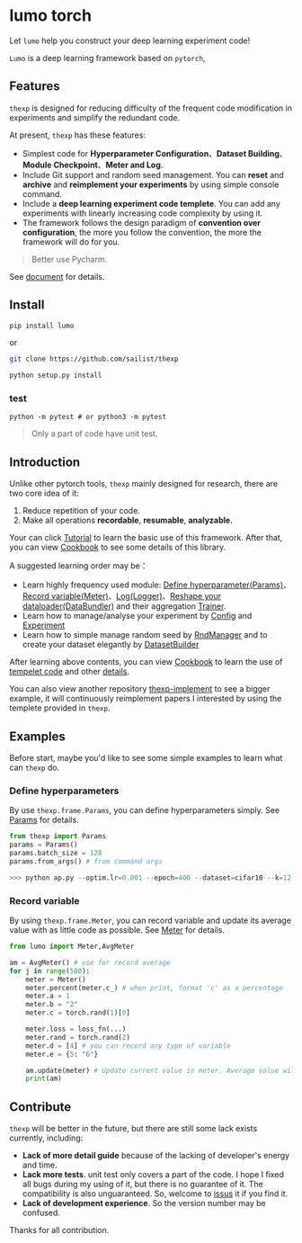 # lumo torch

Let `lumo` help you construct your deep learning experiment code! 

`Lumo` is a deep learning framework based on `pytorch`,  

## Features

`thexp` is designed for reducing difficulty of the frequent code modification in experiments and simplify the redundant code.

At present, `thexp` has these features:

 - Simplest code for **Hyperparameter Configuration**、**Dataset Building**、**Module Checkpoint**、**Meter and Log**.
 - Include Git support and random seed management. You can **reset** and **archive** and **reimplement your experiments** by using simple console command.
 - Include a **deep learning experiment code templete**. You can add any experiments with linearly increasing code complexity by using it.
 - The framework follows the design paradigm of **convention over configuration**, the more you follow the convention, the more the framework will do for you.

> Better use Pycharm.

See [document](https://sailist.github.io/thexp/) for details. 


## Install
```bash
pip install lumo
```

or 

```bash
git clone https://github.com/sailist/thexp

python setup.py install
```

### test

```
python -m pytest # or python3 -m pytest
```

> Only a part of code have unit test.


## Introduction

Unlike other pytorch tools, `thexp` mainly designed for research, there are two core idea of it:

1. Reduce repetition of your code.
2. Make all operations **recordable**, **resumable**, **analyzable**.


Your can click [Tutorial](https://sailist.github.io/thexp/tutorial/) to learn the basic use of this framework. After that, you can view [Cookbook](https://sailist.github.io/thexp/cookbook/) to see some details of this library.

A suggested learning order may be：

 - Learn highly frequency used module: [Define hyperparameter(Params)](https://sailist.github.io/thexp/params)、[Record variable(Meter)](https://sailist.github.io/thexp/meter)、[Log(Logger)](/thexp/logger)、[Reshape your dataloader(DataBundler)](https://sailist.github.io/thexp/bundler) and their aggregation [Trainer](https://sailist.github.io/thexp/trainer).
 - Learn how to manage/analyse your experiment by [Config](https://sailist.github.io/thexp/exp) and [Experiment](https://sailist.github.io/thexp/exp)
 - Learn how to simple manage random seed by [RndManager](https://sailist.github.io/thexp/rnd) and to create your dataset elegantly by [DatasetBuilder](https://sailist.github.io/thexp/builder)

After learning above contents, you can view [Cookbook](https://sailist.github.io/thexp/cookbook/) to learn the use of [tempelet code](https://sailist.github.io/thexp/structure) and other [details](https://sailist.github.io/thexp/details).

You can also view another repository [thexp-implement](https://github.com/thexp/thexp-implement) to see a bigger example, it will continuously reimplement papers I interested by using the templete provided in `thexp`. 

## Examples

Before start, maybe you'd like to see some simple examples to learn what can `thexp` do.

### Define hyperparameters
By use `thexp.frame.Params`, you can define hyperparameters simply. See [Params](https://sailist.github.io/thexp/params) for details.
```python 
from thexp import Params
params = Params()
params.batch_size = 128
params.from_args() # from command args

>>> python ap.py --optim.lr=0.001 --epoch=400 --dataset=cifar10 --k=12
```
### Record variable

By using `thexp.frame.Meter`, you can record variable and update its average value with as little code as possible. See [Meter](https://sailist.github.io/thexp/meter) for details.

```python
from lumo import Meter,AvgMeter

am = AvgMeter() # use for record average
for j in range(500):
    meter = Meter()
    meter.percent(meter.c_) # when print, format 'c' as a percentage
    meter.a = 1
    meter.b = "2"
    meter.c = torch.rand(1)[0]

    meter.loss = loss_fn(...)
    meter.rand = torch.rand(2)
    meter.d = [4] # you can record any type of variable
    meter.e = {5: "6"}

    am.update(meter) # Update current value in meter. Average value will be calculated automatic by declaration and the type of the variable.
    print(am)
```


## Contribute

`thexp` will be better in the future, but there are still some lack exists currently, including:

 - **Lack of more detail guide** because of the lacking of developer's energy and time.
 - **Lack more tests**. unit test only covers a part of the code. I hope I fixed all bugs during my using of it, but there is no guarantee of it. The compatibility is also unguaranteed. So, welcome to [issus](https://github.com/sailist/thexp/issues) it if you find it.
 - **Lack of development experience**. So the version number may be confused.

Thanks for all contribution.